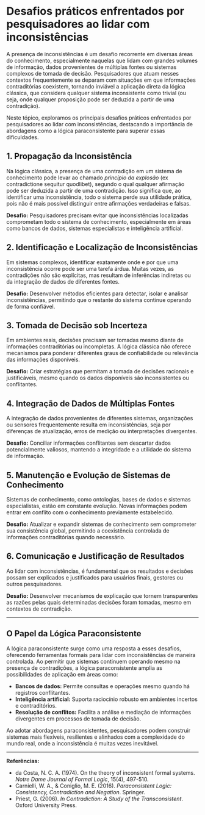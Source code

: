 
# Desafios práticos enfrentados por pesquisadores ao lidar com inconsistências

A presença de inconsistências é um desafio recorrente em diversas áreas do conhecimento, especialmente naquelas que lidam com grandes volumes de informação, dados provenientes de múltiplas fontes ou sistemas complexos de tomada de decisão. Pesquisadores que atuam nesses contextos frequentemente se deparam com situações em que informações contraditórias coexistem, tornando inviável a aplicação direta da lógica clássica, que considera qualquer sistema inconsistente como trivial (ou seja, onde qualquer proposição pode ser deduzida a partir de uma contradição).

Neste tópico, exploramos os principais desafios práticos enfrentados por pesquisadores ao lidar com inconsistências, destacando a importância de abordagens como a lógica paraconsistente para superar essas dificuldades.

## 1. **Propagação da Inconsistência**

Na lógica clássica, a presença de uma contradição em um sistema de conhecimento pode levar ao chamado *princípio da explosão* (ex contradictione sequitur quodlibet), segundo o qual qualquer afirmação pode ser deduzida a partir de uma contradição. Isso significa que, ao identificar uma inconsistência, todo o sistema perde sua utilidade prática, pois não é mais possível distinguir entre afirmações verdadeiras e falsas.

**Desafio:** Pesquisadores precisam evitar que inconsistências localizadas comprometam todo o sistema de conhecimento, especialmente em áreas como bancos de dados, sistemas especialistas e inteligência artificial.

## 2. **Identificação e Localização de Inconsistências**

Em sistemas complexos, identificar exatamente onde e por que uma inconsistência ocorre pode ser uma tarefa árdua. Muitas vezes, as contradições não são explícitas, mas resultam de inferências indiretas ou da integração de dados de diferentes fontes.

**Desafio:** Desenvolver métodos eficientes para detectar, isolar e analisar inconsistências, permitindo que o restante do sistema continue operando de forma confiável.

## 3. **Tomada de Decisão sob Incerteza**

Em ambientes reais, decisões precisam ser tomadas mesmo diante de informações contraditórias ou incompletas. A lógica clássica não oferece mecanismos para ponderar diferentes graus de confiabilidade ou relevância das informações disponíveis.

**Desafio:** Criar estratégias que permitam a tomada de decisões racionais e justificáveis, mesmo quando os dados disponíveis são inconsistentes ou conflitantes.

## 4. **Integração de Dados de Múltiplas Fontes**

A integração de dados provenientes de diferentes sistemas, organizações ou sensores frequentemente resulta em inconsistências, seja por diferenças de atualização, erros de medição ou interpretações divergentes.

**Desafio:** Conciliar informações conflitantes sem descartar dados potencialmente valiosos, mantendo a integridade e a utilidade do sistema de informação.

## 5. **Manutenção e Evolução de Sistemas de Conhecimento**

Sistemas de conhecimento, como ontologias, bases de dados e sistemas especialistas, estão em constante evolução. Novas informações podem entrar em conflito com o conhecimento previamente estabelecido.

**Desafio:** Atualizar e expandir sistemas de conhecimento sem comprometer sua consistência global, permitindo a coexistência controlada de informações contraditórias quando necessário.

## 6. **Comunicação e Justificação de Resultados**

Ao lidar com inconsistências, é fundamental que os resultados e decisões possam ser explicados e justificados para usuários finais, gestores ou outros pesquisadores.

**Desafio:** Desenvolver mecanismos de explicação que tornem transparentes as razões pelas quais determinadas decisões foram tomadas, mesmo em contextos de contradição.

---

## **O Papel da Lógica Paraconsistente**

A lógica paraconsistente surge como uma resposta a esses desafios, oferecendo ferramentas formais para lidar com inconsistências de maneira controlada. Ao permitir que sistemas continuem operando mesmo na presença de contradições, a lógica paraconsistente amplia as possibilidades de aplicação em áreas como:

- **Bancos de dados:** Permite consultas e operações mesmo quando há registros conflitantes.
- **Inteligência artificial:** Suporta raciocínio robusto em ambientes incertos e contraditórios.
- **Resolução de conflitos:** Facilita a análise e mediação de informações divergentes em processos de tomada de decisão.

Ao adotar abordagens paraconsistentes, pesquisadores podem construir sistemas mais flexíveis, resilientes e alinhados com a complexidade do mundo real, onde a inconsistência é muitas vezes inevitável.

---

**Referências:**

- da Costa, N. C. A. (1974). On the theory of inconsistent formal systems. *Notre Dame Journal of Formal Logic*, 15(4), 497-510.
- Carnielli, W. A., & Coniglio, M. E. (2016). *Paraconsistent Logic: Consistency, Contradiction and Negation*. Springer.
- Priest, G. (2006). *In Contradiction: A Study of the Transconsistent*. Oxford University Press.
```

